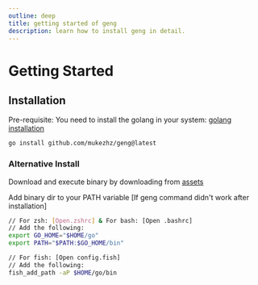 ```yaml
---
outline: deep
title: getting started of geng
description: learn how to install geng in detail.
---
```


# Getting Started

## Installation

Pre-requisite: You need to install the golang in your system: [golang installation](https://go.dev/doc/install)

```bash
go install github.com/mukezhz/geng@latest
```

### Alternative Install

Download and execute binary by downloading from [assets](https://github.com/mukezhz/geng/releases)

Add binary dir to your PATH variable [If geng command didn't work after installation]

```bash
// For zsh: [Open.zshrc] & For bash: [Open .bashrc]
// Add the following:
export GO_HOME="$HOME/go"
export PATH="$PATH:$GO_HOME/bin"

// For fish: [Open config.fish]
// Add the following:
fish_add_path -aP $HOME/go/bin
```
